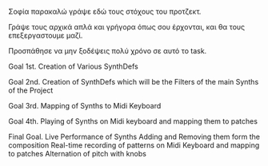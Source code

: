 
Σοφία παρακαλώ γράψε εδώ τους στόχους του προτζεκτ.

Γράψε τους αρχικά απλά και γρήγορα όπως σου έρχονται, και θα τους επεξεργαστουμε μαζί.

Προσπάθησε να μην ξοδέψεις πολύ χρόνο σε αυτό το task. 

Goal 1st. Creation of Various SynthDefs 

Goal 2nd. Creation of SynthDefs which will be the Filters of the main Synths of the Project

Goal 3rd. Mapping of Synths to Midi Keyboard

Goal 4th. Playing of Synths on Midi keyboard and mapping them to patches 

Final Goal. Live Performance of Synths 
            Adding and Removing them form the composition
            Real-time recording of patterns on Midi Keyboard and mapping to patches
            Alternation of pitch with knobs
         
